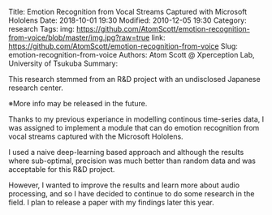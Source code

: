 Title: Emotion Recognition from Vocal Streams Captured with Microsoft Hololens
Date: 2018-10-01 19:30
Modified: 2010-12-05 19:30
Category: research
Tags: 
img: https://github.com/AtomScott/emotion-recognition-from-voice/blob/master/img.jpg?raw=true 
link: https://github.com/AtomScott/emotion-recognition-from-voice
Slug: emotion-recognition-from-voice
Authors: Atom Scott @ Xperception Lab, University of Tsukuba
Summary: 

This research stemmed from an R&D project with an undisclosed Japanese research center.

※More info may be released in the future.

Thanks to my previous experiance in modelling continous time-series data, I was assigned to implement a module that can do emotion recognition from vocal streams captured with the Microsoft Hololens.

I used a naive deep-learning based approach and although the results where sub-optimal, precision was much better than random data and was acceptable for this R&D project.

However, I wanted to improve the results and learn more about audio processing, and so I have decided to continue to do some research in the field.
I plan to release a paper with my findings later this year.
